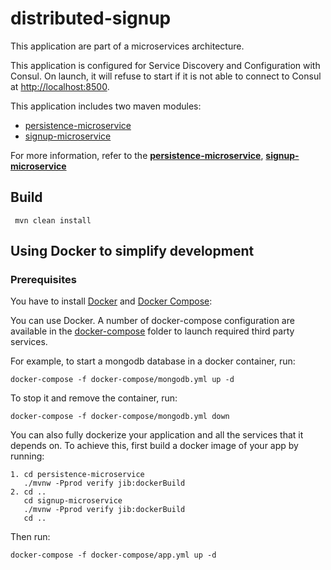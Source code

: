 # distributed-signup

This application are part of a microservices architecture.

This application is configured for Service Discovery and Configuration with Consul. On launch, it will refuse to start if it is not able to connect to Consul at [http://localhost:8500](http://localhost:8500).

This application includes two maven modules:

 - [persistence-microservice](persistence-microservice)  
 - [signup-microservice](signup-microservice)
 
 For more information, refer to the **[persistence-microservice](persistence-microservice/README.md)**,  **[signup-microservice](signup-microservice/README.md)**
## Build
  
     mvn clean install
  

## Using Docker to simplify development

###  Prerequisites

You have to install [Docker](https://docs.docker.com/) and [Docker Compose](https://docs.docker.com/compose/install/):

You can use Docker. A number of docker-compose configuration are available in the [docker-compose](docker-compose) folder to launch required third party services.

For example, to start a mongodb database in a docker container, run:

    docker-compose -f docker-compose/mongodb.yml up -d

To stop it and remove the container, run:

    docker-compose -f docker-compose/mongodb.yml down

You can also fully dockerize your application and all the services that it depends on.
To achieve this, first build a docker image of your app by running:

    1. cd persistence-microservice
       ./mvnw -Pprod verify jib:dockerBuild
    2. cd ..
       cd signup-microservice
       ./mvnw -Pprod verify jib:dockerBuild
       cd ..

Then run:

    docker-compose -f docker-compose/app.yml up -d